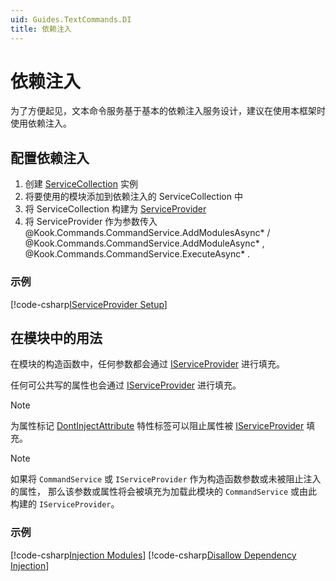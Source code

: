 ```yaml
---
uid: Guides.TextCommands.DI
title: 依赖注入
---
```


# 依赖注入

为了方便起见，文本命令服务基于基本的依赖注入服务设计，建议在使用本框架时使用依赖注入。

## 配置依赖注入

1. 创建 [ServiceCollection] 实例
2. 将要使用的模块添加到依赖注入的 ServiceCollection 中
3. 将 ServiceCollection 构建为 [ServiceProvider]
4. 将 ServiceProvider 作为参数传入 @Kook.Commands.CommandService.AddModulesAsync* / @Kook.Commands.CommandService.AddModuleAsync* , @Kook.Commands.CommandService.ExecuteAsync* .

[ServiceCollection]: https://docs.microsoft.com/dotnet/api/microsoft.extensions.dependencyinjection.servicecollection
[ServiceProvider]: https://docs.microsoft.com/dotnet/api/microsoft.extensions.dependencyinjection.serviceprovider

### 示例

[!code-csharp[IServiceProvider Setup](samples/dependency-injection/dependency-setup.cs)]

## 在模块中的用法

在模块的构造函数中，任何参数都会通过 [IServiceProvider] 进行填充。

任何可公共写的属性也会通过 [IServiceProvider] 进行填充。

[IServiceProvider]: https://docs.microsoft.com/dotnet/api/system.iserviceprovider

> [!NOTE]
> 为属性标记 [DontInjectAttribute] 特性标签可以阻止属性被 [IServiceProvider] 填充。

> [!NOTE]
> 如果将 `CommandService` 或 `IServiceProvider` 作为构造函数参数或未被阻止注入的属性，
> 那么该参数或属性将会被填充为加载此模块的 `CommandService` 或由此构建的 `IServiceProvider`。

### 示例

[!code-csharp[Injection Modules](samples/dependency-injection/dependency-module.cs)]
[!code-csharp[Disallow Dependency Injection](samples/dependency-injection/dependency-module-noinject.cs)]

[DontInjectAttribute]: xref:Kook.Commands.DontInjectAttribute